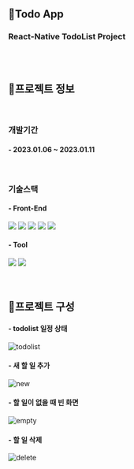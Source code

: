<br/>

## 🌈Todo App
### React-Native TodoList Project

<br/>
<br/>

## 🚧프로젝트 정보

<br/>

### 개발기간
#### - 2023.01.06 ~ 2023.01.11


<br/>

### 기술스택
#### - Front-End
<div>
    <sapn><img src="https://img.shields.io/badge/HTML5-E34F26?style=for-the-badge&logo=HTML5&logoColor=white"></sapn>
    <sapn><img src="https://img.shields.io/badge/CSS3-1572B6?style=for-the-badge&logo=CSS3&logoColor=white"></sapn>
    <sapn><img src="https://img.shields.io/badge/JavaScript-F7DF1E?style=for-the-badge&logo=JavaScript&logoColor=white"></sapn>
    <sapn><img src="https://img.shields.io/badge/jQuery-0769AD?style=for-the-badge&logo=jQuery&logoColor=white"></sapn>
    <sapn><img src="https://img.shields.io/badge/ReactNative-61DAFB?style=for-the-badge&logo=React&logoColor=black"></sapn>
</div>

#### - Tool
<div>
    <sapn><img src="https://img.shields.io/badge/Visual Studio-5C2D91?style=for-the-badge&logo=Visual Studio&logoColor=white"></sapn>
    <sapn><img src="https://img.shields.io/badge/Android Studio-3DDC84?style=for-the-badge&logo=Android Studio&logoColor=white"></sapn>
</div>

<br/>
<br/>

## 🚧프로젝트 구성
#### - todolist 일정 상태
![todolist](https://user-images.githubusercontent.com/117965325/214511216-b0cd2432-e05a-4db7-a088-0c44d1f81ed7.PNG)

#### - 새 할 일 추가 
![new](https://user-images.githubusercontent.com/117965325/214511225-af0e64ad-e3e1-4a25-95db-51f5c132c6cc.PNG)

#### - 할 일이 없을 때 빈 화면
![empty](https://user-images.githubusercontent.com/117965325/214511244-a7f2ccff-24fa-4b32-ab1b-c74b28b4e04e.PNG)

#### - 할 일 삭제
![delete](https://user-images.githubusercontent.com/117965325/214511258-e4500ca6-b650-4292-b479-46fe4ad0d175.PNG)


<br/>
